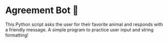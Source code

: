 # Agreement Bot 🔖
This Python script asks the user for their favorite animal and responds with a friendly message. 
A simple program to practice user input and string formatting!  
